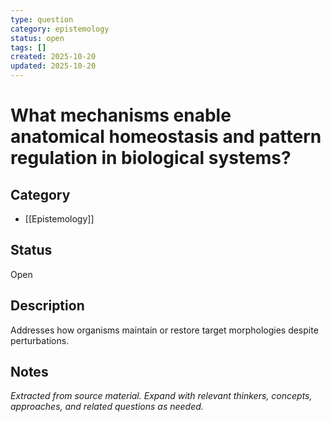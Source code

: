 ```yaml
---
type: question
category: epistemology
status: open
tags: []
created: 2025-10-20
updated: 2025-10-20
---
```


# What mechanisms enable anatomical homeostasis and pattern regulation in biological systems?

## Category

- [[Epistemology]]

## Status

Open

## Description

Addresses how organisms maintain or restore target morphologies despite perturbations.

## Notes

*Extracted from source material. Expand with relevant thinkers, concepts, approaches, and related questions as needed.*
